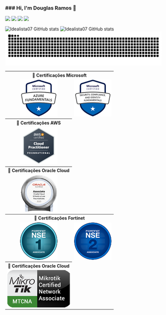<h3>### Hi, I'm Douglas Ramos 👋</h3>
<div align="justify">
<a href = "https://api.whatsapp.com/send/?phone=48996635252&text&type=phone_number&app_absent=0"><img src="https://img.shields.io/badge/WhatsApp-25D366?style=for-the-badge&logo=whatsapp&logoColor=white"></a>
<a href = "mailto:ramos.ti@live.com"><img src="https://img.shields.io/badge/Outlook-0078D4?style=for-the-badge&logo=microsoft-outlook&logoColor=white"></a>
<a href = "https://t.me/DSRamos_007"><img src="https://img.shields.io/badge/Telegram-2CA5E0?style=for-the-badge&logo=telegram&logoColor=white"><a>
<a href="https://www.linkedin.com/in/douglas-ramos-ti/" target="_blank"><img src="https://img.shields.io/badge/-LinkedIn-%230077B5?style=for-the-badge&logo=linkedin&logoColor=white" target="_blank"></a> 
</div>

<div>
    
<!--Quadro com Contador, Quadro de linguagens-->
  ![Idealista07 GitHub stats](https://github-readme-stats.vercel.app/api?username=Idealista07&show_icons=true&bg_color=00000000)
  ![Idealista07 GitHub stats](https://github-readme-stats.vercel.app/api/top-langs/?username=Idealista07&layout=compact&langs_count&show_icons=true&bg_color=00000000)
    ![Snake animation](https://github.com/idealista07/idealista07/blob/output/github-contribution-grid-snake-dark.svg)
    
<table>
    <th colspan="2">🏅 Certificações Microsoft </th>
    <tr align=center>
        <td>    
            <!-- Azure AZ-900-->
            <a href="https://www.credly.com/badges/30fe4e2c-f59e-4a1a-b91e-eec4ddd5cfe7/public_url">
         <img height= 120px; width= 120px; alt="Azure Fundamentals" src="https://github.com/idealista07/idealista07/blob/images/AZ-900.png">
            </a>
        </td>
        <td> 
            <!-- Azure SC-900-->
            <a href="https://www.credly.com/badges/008273c5-a4c3-4de7-afb5-61b7a55c143d/public_url">
              <img height= 120px; width= 120px; alt="Fundamentos de Segurança, Conformidade e Identidade" src="https://github.com/idealista07/idealista07/blob/images/sc-900.png">
            </a>
        </td>
    </tr>
    <th>🏅 Certificações AWS</th>
    <tr align=center>
        <td>    
            <!-- AWS Cloud Practitioner-->
            <a href="https://www.credly.com/badges/a5b5394d-7e41-4b81-94e0-d592a6f9dfdf/public_url">
              <img height= 120px; width= 120px; alt="Praticante de nuvem certificado pela AWS" src="https://github.com/idealista07/idealista07/blob/images/aws-p.png">
            </a>
        </td>
        <td></td>
    </tr>
    <th>🏅 Certificações Oracle Cloud</th>
    <tr align=center>
        <td>    
            <!-- Oracle OCI Foundation-->
            <a href="https://catalog-education.oracle.com/pls/certview/sharebadge?id=9FB4D5C3DAA201B115CCE8EF6392CEAAA27CF7ED36A292D367C8183C62799499">
              <img height= 120px; width= 120px; alt="Oracle Cloud Infrastructure Foundations" src="https://github.com/idealista07/idealista07/blob/images/OCI-F.png">
            </a>
        </td>
        <td></td>
    </tr>
    <th colspan="2">🏅 Certificações Fortinet </th>
        <tr>
            <td align=center>     
            <!-- Fortinet NSE1-->
            <a href="https://training.fortinet.com/badges/badge.php?hash=38f4b6a0b8d6dd9dc3ed8509cedfc9dd1a8fa8f1">
              <img height= 120px; width= 120px; alt="Associado de Segurança de Rede 1" src="https://github.com/idealista07/idealista07/blob/images/NSE1.png">
            </a>
            </td>
        <td>
            <!-- Fortinet NSE2-->
            <a href="https://training.fortinet.com/badges/badge.php?hash=7641d3ae307ea9a2d46c0ae1f97d4d1f4e5ede9e">
              <img height= 120px; width= 120px; alt="Associado de Segurança de Rede 2" src="https://github.com/idealista07/idealista07/blob/images/NSE2.png">
            </a>
        </td>
        </tr>
    <th>🏅 Certificações Oracle Cloud</th>
    <tr align=center>
        <td>    
            <!-- Mikrotik MTCNA-->
            <a href="https://mikrotik.com/certificateSearch">
              <img height= 120px; width= 201px; alt="mikrotik MTCNA" src="https://github.com/idealista07/idealista07/blob/images/MTCNA.png">
            </a>
        </td>
        <td></td>
    </tr>
    </table>
<!--Escopo padrão **idealista07/idealista07** is a ✨ _special_ ✨ repository because its `README.md` (this file) appears on your GitHub profile.
Here are some ideas to get you started:
- 🔭 I’m currently working on ...
- 🌱 I’m currently learning ...
- 👯 I’m looking to collaborate on ...
- 🤔 I’m looking for help with ...
- 💬 Ask me about ...
- 📫 How to reach me: ...
- 😄 Pronouns: ...
- ⚡ Fun fact: ... -->
